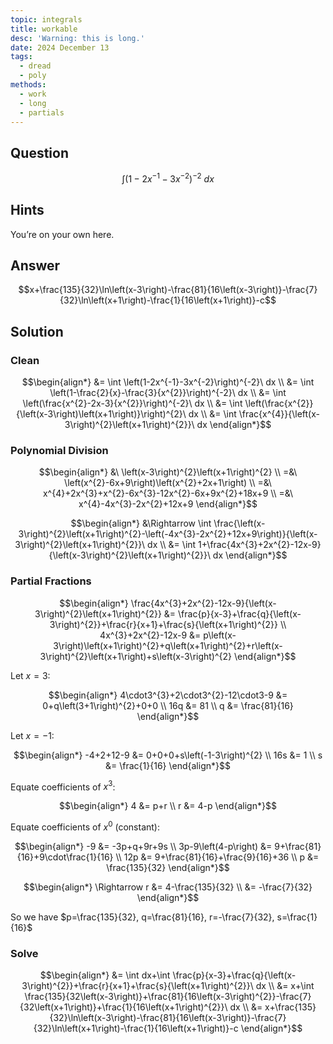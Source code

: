 ```yaml
---
topic: integrals
title: workable
desc: 'Warning: this is long.'
date: 2024 December 13
tags:
  - dread
  - poly
methods:
  - work
  - long
  - partials
---
```



## Question
```math
\int \left(1-2x^{-1}-3x^{-2}\right)^{-2}\ dx
```


## Hints

You’re on your own here.


## Answer
```math
x+\frac{135}{32}\ln\left(x-3\right)-\frac{81}{16\left(x-3\right)}-\frac{7}{32}\ln\left(x+1\right)-\frac{1}{16\left(x+1\right)}-c
```


## Solution

### Clean
```math
\begin{align*}
  &= \int \left(1-2x^{-1}-3x^{-2}\right)^{-2}\ dx
  \\ &= \int \left(1-\frac{2}{x}-\frac{3}{x^{2}}\right)^{-2}\ dx
  \\ &= \int \left(\frac{x^{2}-2x-3}{x^{2}}\right)^{-2}\ dx
  \\ &= \int \left(\frac{x^{2}}{\left(x-3\right)\left(x+1\right)}\right)^{2}\ dx
  \\ &= \int \frac{x^{4}}{\left(x-3\right)^{2}\left(x+1\right)^{2}}\ dx
\end{align*}
```

### Polynomial Division
```math
\begin{align*}
  &\ \left(x-3\right)^{2}\left(x+1\right)^{2}
  \\ =&\ \left(x^{2}-6x+9\right)\left(x^{2}+2x+1\right)
  \\ =&\ x^{4}+2x^{3}+x^{2}-6x^{3}-12x^{2}-6x+9x^{2}+18x+9
  \\ =&\ x^{4}-4x^{3}-2x^{2}+12x+9
\end{align*}
```

```math
\begin{align*}
  &\Rightarrow \int \frac{\left(x-3\right)^{2}\left(x+1\right)^{2}-\left(-4x^{3}-2x^{2}+12x+9\right)}{\left(x-3\right)^{2}\left(x+1\right)^{2}}\ dx
  \\ &= \int 1+\frac{4x^{3}+2x^{2}-12x-9}{\left(x-3\right)^{2}\left(x+1\right)^{2}}\ dx
\end{align*}
```

### Partial Fractions
```math
\begin{align*}
  \frac{4x^{3}+2x^{2}-12x-9}{\left(x-3\right)^{2}\left(x+1\right)^{2}} &= \frac{p}{x-3}+\frac{q}{\left(x-3\right)^{2}}+\frac{r}{x+1}+\frac{s}{\left(x+1\right)^{2}}
  \\ 4x^{3}+2x^{2}-12x-9 &= p\left(x-3\right)\left(x+1\right)^{2}+q\left(x+1\right)^{2}+r\left(x-3\right)^{2}\left(x+1\right)+s\left(x-3\right)^{2}
\end{align*}
```

Let $x = 3$:

```math
\begin{align*}
  4\cdot3^{3}+2\cdot3^{2}-12\cdot3-9 &= 0+q\left(3+1\right)^{2}+0+0
  \\ 16q &= 81
  \\ q &= \frac{81}{16}
\end{align*}
```

Let $x = -1$:

```math
\begin{align*}
  -4+2+12-9 &= 0+0+0+s\left(-1-3\right)^{2}
  \\ 16s &= 1
  \\ s &= \frac{1}{16}
\end{align*}
```

Equate coefficients of $x^3$:

```math
\begin{align*}
  4 &= p+r
  \\ r &= 4-p
\end{align*}
```

Equate coefficients of $x^0$ (constant):

```math
\begin{align*}
  -9 &= -3p+q+9r+9s
  \\ 3p-9\left(4-p\right) &= 9+\frac{81}{16}+9\cdot\frac{1}{16}
  \\ 12p &= 9+\frac{81}{16}+\frac{9}{16}+36
  \\ p &= \frac{135}{32}
\end{align*}
```

```math
\begin{align*}
  \Rightarrow r &= 4-\frac{135}{32}
  \\  &= -\frac{7}{32}
\end{align*}
```

So we have $p=\frac{135}{32}, q=\frac{81}{16}, r=-\frac{7}{32}, s=\frac{1}{16}$

### Solve
```math
\begin{align*}
  &= \int dx+\int \frac{p}{x-3}+\frac{q}{\left(x-3\right)^{2}}+\frac{r}{x+1}+\frac{s}{\left(x+1\right)^{2}}\ dx
  \\ &= x+\int \frac{135}{32\left(x-3\right)}+\frac{81}{16\left(x-3\right)^{2}}-\frac{7}{32\left(x+1\right)}+\frac{1}{16\left(x+1\right)^{2}}\ dx
  \\ &= x+\frac{135}{32}\ln\left(x-3\right)-\frac{81}{16\left(x-3\right)}-\frac{7}{32}\ln\left(x+1\right)-\frac{1}{16\left(x+1\right)}-c
\end{align*}
```
